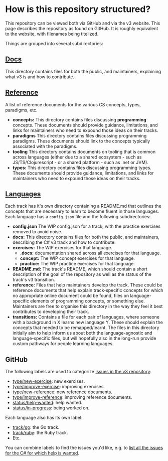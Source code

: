 # How is this repository structured?

This repository can be viewed both via GitHub and via the v3 website. This page describes the repository as found on GitHub. It is roughly equivalent to the website, with filenames being titelized.

Things are grouped into several subdirectories:

## [Docs][docs]

This directory contains files for both the public, and maintainers, explaining what v3 is and how to contribute.

## [Reference][reference]

A list of reference documents for the various CS concepts, types, paradigms, etc.

- **concepts:** This directory contains files discussing **programming** concepts. These documents should provide guidance, limitations, and links for maintainers who need to expound those ideas on their tracks.
- **paradigms** This directory contains files discussing programming paradigms. These documents should link to the concepts typically associated with the paradigms.
- **tooling** This directory contains documents on tooling that is common across languages (either due to a shared ecosystem - such as JS/TS/Clojurescript - or a shared platform - such as .net or JVM).
- **types:** This directory contains files discussing programming types. These documents should provide guidance, limitations, and links for maintainers who need to expound those ideas on their tracks.

## [Languages][languages]

Each track has it's own directory containing a README.md that outlines the concepts that are necessary to learn to become fluent in those languages. Each language has a `config.json` file and the following subdirectories:

- **config.json** The WIP config.json for a track, with the practice exercises removed to avoid noise.
- **docs:** This directory contains files for both the public, and maintainers, describing the C# v3 track and how to contribute.
- **exercises:** The WIP exercises for that language.
  - **.docs:** documentation shared across all exercises for that language.
  - **concept:** The WIP concept exercises for that language.
  - **practice:** The WIP practice exercises for that language.
- **README.md:** The track's README, which should contain a short description of the goal of the repository as well as the status of the track's v3 transition.
- **reference:** Files that help maintainers develop the track. These could be reference documents that help explain track-specific concepts for which no appropriate online document could be found, files on language-specific elements of programming concepts, or something else. Maintainers are free to organise this directory in the way they feel it best contributes to developing their track.
- **transitions:** Contains a file for each pair of languages, where someone with a background in X learns new language Y. These should explain the concepts that needed to be remapped/learnt. The files in this directory initially aim to help inform us about both the language-agnostic and language-specific files, but will hopefully also in the long-run provide custom pathways for people learning languages.

## GitHub

The following labels are used to categorize [issues in the v3 repository][github-issues]:

- [type/new-exercise][github-issues-type-new-exercise]: new exercises.
- [type/improve-exercise][github-issues-type-improve-exercise]: improving exercises.
- [type/new-reference][github-issues-type-new-reference]: new reference documents.
- [type/improve-reference][github-issues-type-improve-reference]: improving reference documents.
- [status/help-wanted][github-issues-status-help-wanted]: help wanted.
- [status/in-progress][github-issues-status-in-progress]: being worked on.

Each language also has its own label:

- [track/go][github-issues-track-go]: the Go track.
- [track/ruby][github-issues-track-ruby]: the Ruby track.
- Etc.

You can combine labels to find the issues you'd like, e.g. to [list all the issues for the C# for which help is wanted][github-issues-csharp-status-help-wanted].

[docs]: ./README.md
[languages]: ../../languages/README.md
[reference]: ../../reference/README.md
[github-issues]: https://github.com/exercism/v3/issues
[github-issues-type-new-exercise]: https://github.com/exercism/v3/issues?q=is%3Aissue+is%3Aopen+label%3Atype%2Fnew-exercise
[github-issues-type-improve-exercise]: https://github.com/exercism/v3/issues?q=is%3Aissue+is%3Aopen+label%3Atype%2Fimprove-exercise
[github-issues-type-new-reference]: https://github.com/exercism/v3/issues?q=is%3Aissue+is%3Aopen+label%3Atype%2Fnew-reference
[github-issues-type-improve-reference]: https://github.com/exercism/v3/issues?q=is%3Aissue+is%3Aopen+label%3Atype%2Fimprove-reference
[github-issues-status-help-wanted]: https://github.com/exercism/v3/issues?q=is%3Aissue+is%3Aopen+label%status%2Fhelp-wanted
[github-issues-status-in-progress]: https://github.com/exercism/v3/issues?q=is%3Aissue+is%3Aopen+label%status%2Fin-progress
[github-issues-track-go]: https://github.com/exercism/v3/issues?q=is%3Aissue+is%3Aopen+label%3Atrack%2Fgo
[github-issues-track-ruby]: https://github.com/exercism/v3/issues?q=is%3Aissue+is%3Aopen+label%3Atrack%2Fruby
[github-issues-csharp-status-help-wanted]: https://github.com/exercism/v3/issues?utf8=%E2%9C%93&q=is%3Aissue+is%3Aopen+label%3Astatus%2Fhelp-wanted+label%3Atrack%2Fcsharp+
